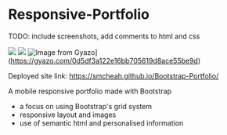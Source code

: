 # Responsive-Portfolio
TODO: include screenshots, add comments to html and css

![](https://media.giphy.com/media/YqtWqXwyEYW6oWun60/giphy.gif)
![](https://media.giphy.com/media/gFQQPPHSGATLOIaWDr/giphy.gif)
![Image from Gyazo](https://i.gyazo.com/0d5df3a122e16bb705619d8ace55be9d.gif)](https://gyazo.com/0d5df3a122e16bb705619d8ace55be9d)

Deployed site link: https://smcheah.github.io/Bootstrap-Portfolio/

A mobile responsive portfolio made with Bootstrap
- a focus on using Bootstrap's grid system
- responsive layout and images
- use of semantic html and personalised information

